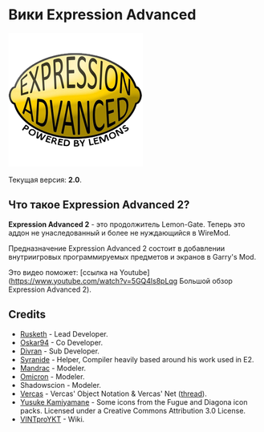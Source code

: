 # Вики Expression Advanced

![](../images/ea-logo.png)

Текущая версия: **2.0**.

## Что такое Expression Advanced 2?

**Expression Advanced 2** - это продолжитель Lemon-Gate. Теперь это аддон не унаследованный и более не нуждающийся в WireMod.

Предназначение Expression Advanced 2 состоит в добавлении внутриигровых программируемых предметов и экранов в Garry's Mod.

Это видео поможет: [ссылка на Youtube](https://www.youtube.com/watch?v=5GQ4ls8pLqg Большой обзор Expression Advanced 2).

## Credits

- [Rusketh](http://github.com/Rusketh) - Lead Developer.
- [Oskar94](http://github.com/oskar94) - Co Developer.
- [Divran](https://github.com/Divran) - Sub Developer.
- [Syranide](https://github.com/syranide) - Helper, Compiler heavily based around his work used in E2.
- [Mandrac](https://github.com/mandrac) - Modeler.
- [Omicron](https://github.com/OmicroNiuM) - Modeler.
- Shadowscion - Modeler.
- [Vercas](https://github.com/vercas) - Vercas' Object Notation & Vercas' Net ([thread](http://www.facepunch.com/showthread.php?t=1194008)).
- [Yusuke Kamiyamane](http://p.yusukekamiyamane.com/) - Some icons from the Fugue and Diagona icon packs. Licensed under a Creative Commons Attribution 3.0 License.
- [VINTproYKT](https://github.com/VINTproYKT) - Wiki.